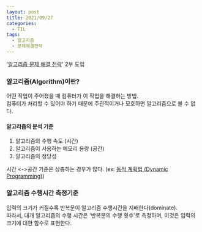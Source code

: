 ```yaml
---
layout: post
title: 2021/09/27
categories:
  - TIL
tags: 
  - 알고리즘
  - 문제해결전략
---
```


'[알고리즘 문제 해결 전략](https://book.algospot.com/)' 2부 도입  


### 알고리즘(Algorithm)이란?
어떤 작업이 주어졌을 때 컴퓨터가 이 작업을 해결하는 방법.  
컴퓨터가 처리할 수 있어야 하기 때문에 주관적이거나 모호하면 알고리즘으로 볼 수 없다.  

#### 알고리즘의 분석 기준
1. 알고리즘의 수행 속도 (시간)
2. 알고리즘이 사용하는 메모리 용량 (공간)
3. 알고리즘의 정당성

시간 <->공간 기준은 상충하는 경우가 많다. (ex: [동적 계획법 (Dynamic Programming)](https://en.wikipedia.org/wiki/Dynamic_programming))

### 알고리즘 수행시간 측정기준
입력의 크기가 커질수록 반복문이 알고리즘 수행시간을 지배한다(dominate).  
따라서, 대개 알고리즘의 수행 시간은 '반복문의 수행 횟수'로 측정하며, 이것은 입력의 크기에 대한 함수로 표현한다.  